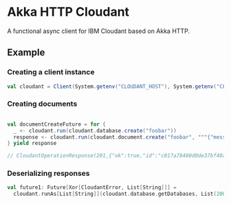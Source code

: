 # Akka HTTP Cloudant

A functional async client for IBM Cloudant based on Akka HTTP.

## Example

### Creating a client instance

```scala
val cloudant = Client(System.getenv("CLOUDANT_HOST"), System.getenv("CLOUDANT_USERNAME"), System.getenv("CLOUDANT_PASSWORD"))
```

### Creating documents

```scala

val documentCreateFuture = for {
  _ <- cloudant.run(cloudant.database.create("foobar"))
  response <- cloudant.run(cloudant.document.create("foobar", """{"message": "hello"}"""))
} yield response

// CloudantOperationResponse(201,{"ok":true,"id":"c017a78480d0de37bf48ae0c1ea78497","rev":"1-acc307ed2aedd491f0267c9c9b623388"})

```

### Deserializing responses

```scala
val future1: Future[Xor[CloudantError, List[String]]] =
  cloudant.runAs[List[String]](cloudant.database.getDatabases, List(200))

```